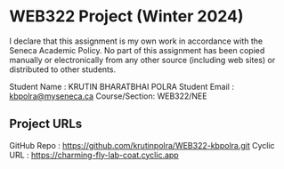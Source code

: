 # WEB322 Project (Winter 2024)

I declare that this assignment is my own work in accordance with the Seneca Academic Policy.
No part of this assignment has been copied manually or electronically from any other source
(including web sites) or distributed to other students.

Student Name  : KRUTIN BHARATBHAI POLRA
Student Email : kbpolra@myseneca.ca
Course/Section: WEB322/NEE

## Project URLs
GitHub Repo   : https://github.com/krutinpolra/WEB322-kbpolra.git
Cyclic URL    : https://charming-fly-lab-coat.cyclic.app
